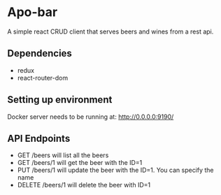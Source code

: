 # Apo-bar

A simple react CRUD client that serves beers and wines from a rest api.

## Dependencies
- redux
- react-router-dom

## Setting up environment
Docker server needs to be running at:
http://0.0.0.0:9190/

## API Endpoints
- GET /beers will list all the beers
- GET /beers/1 will get the beer with the ID=1
- PUT /beers/1 will update the beer with the ID=1. You can specify the name
- DELETE /beers/1 will delete the beer with ID=1